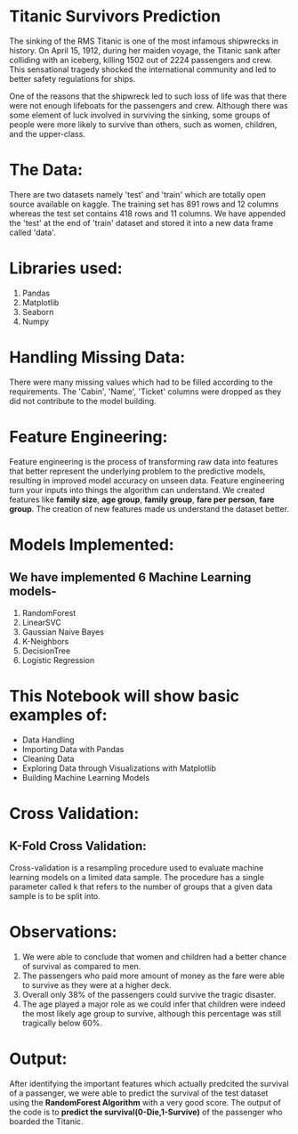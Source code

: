 # Titanic Survivors Prediction


The sinking of the RMS Titanic is one of the most infamous shipwrecks in history. On April 15, 1912, during her maiden voyage, the Titanic sank after colliding with an iceberg, killing 1502 out of 2224 passengers and crew. This sensational tragedy shocked the international community and led to better safety regulations for ships.

One of the reasons that the shipwreck led to such loss of life was that there were not enough lifeboats for the passengers and crew. Although there was some element of luck involved in surviving the sinking, some groups of people were more likely to survive than others, such as women, children, and the upper-class.

# The Data:


There are two datasets namely 'test' and 'train' which are totally open source available on kaggle. The training set has 891 rows and 12 columns whereas the test set contains 418 rows and 11 columns. We have appended the 'test' at the end of 'train' dataset and stored it into a new data frame called 'data'.

# Libraries used:


1. Pandas
2. Matplotlib
3. Seaborn
4. Numpy

# Handling Missing Data:

There were many missing values which had to be filled according to the requirements. The 'Cabin', 'Name', 'Ticket' columns were dropped as they did not contribute to the model building.

# Feature Engineering:


Feature engineering is the process of transforming raw data into features that better represent the underlying problem to the predictive models, resulting in improved model accuracy on unseen data. Feature engineering turn your inputs into things the algorithm can understand.
We created features like **family size**, **age group**, **family group**, **fare per person**, **fare group**. The creation of new features made us understand the dataset better.

# Models Implemented:

## We have implemented 6 Machine Learning models-


1. RandomForest
2. LinearSVC
3. Gaussian Naive Bayes
4. K-Neighbors
5. DecisionTree
6. Logistic Regression

# This Notebook will show basic examples of:


- Data Handling
- Importing Data with Pandas
- Cleaning Data
- Exploring Data through Visualizations with Matplotlib
- Building Machine Learning Models

# Cross Validation:

## K-Fold Cross Validation:

Cross-validation is a resampling procedure used to evaluate machine learning models on a limited data sample. The procedure has a single parameter called k that refers to the number of groups that a given data sample is to be split into.

# Observations:


1. We were able to conclude that women and children had a better chance of survival as compared to men.
2. The passengers who paid more amount of money as the fare were able to survive as they were at a higher deck.
3. Overall only 38% of the passengers could survive the tragic disaster.
4. The age played a major role as we could infer that children were indeed the most likely age group to survive, although this      percentage was still tragically below 60%.


# Output:

After identifying the important features which actually predcited the survival of a passenger, we were able to predict the survival of the test dataset using the **RandomForest Algorithm** with a very good score. 
The output of the code is to **predict the survival(0-Die,1-Survive)** of the passenger who boarded the Titanic.
